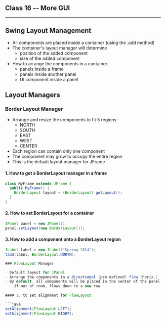 ## Class 16 -- More GUI

---

## Swing Layout Management

- All components are placed inside a container (using the .add method)
- The container's layout manager will determine 
  - position of the added component
  - size of the added component
- How to arrange the components in a container
  - panels inside a frame
  - panels inside another panel
  - UI component inside a panel
  
## Layout Managers

### Border Layout Manager

- Arrange and resize the components to fit 5 regions:
  - NORTH
  - SOUTH  
  - EAST
  - WEST 
  - CENTER
- Each region can contain only one component
- The component may grow to occupy the entire region
- This is the default layout manager for JFrame

#### 1. How to get a BorderLayout manager in a frame

```Java
class MyFrame extends JFrame {
  public MyFrame() {
    BorderLayout layout = (BorderLayout) getLayout();
  }
}
```

#### 2. How to set BorderLayout for a container

```Java
JPanel panel = new JPanel();
panel.setLayout(new BorderLayout());
```

#### 3. How to add a component onto a BorderLayout region

```Java
JLabel label = new JLabel("Spring 2014");
tadd(label, BorderLayout.NORTH);

### FlowLayout Manager

- Default layout for JPanel
- Arrange the components in a directional (pre-defined) flow (horiz.)
- By default, all components will be placed in the center of the panel
  - if out of room, flows down to a new row
  
#### 1. to set alignment for FlowLayout  

```java
setAlignment(FlowLayout.LEFT);
setAlignment(FlowLayout.RIGHT);
```
